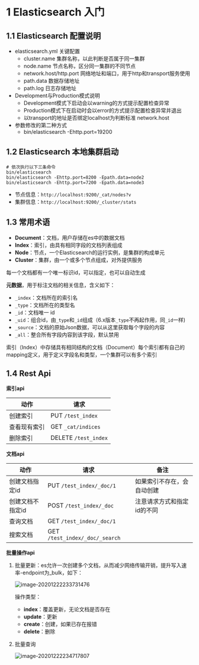 # 1 Elasticsearch 入门

## 1.1 Elasticsearch 配置说明

* elasticsearch.yml 关键配置
    * cluster.name 集群名称，以此判断是否属于同一集群
    * node.name 节点名称，区分同一集群的不同节点
    * network.host/http.port 网络地址和端口，用于http和transport服务使用
    * path.data 数据存储地址
    * path.log 日志存储地址
* Development与Production模式说明
    * Development模式下启动会以warning的方式提示配置检查异常
    * Production模式下在启动时会以error的方式提示配置检查异常并退出
    * 以transport的地址是否绑定localhost为判断标准 network.host
* 参数修改的第二种方式
    * bin/elasticsearch -Ehttp.port=19200

## 1.2 Elasticsearch 本地集群启动

```shell
# 依次执行以下三条命令
bin/elasticsearch
bin/elasticsearch -Ehttp.port=8200 -Epath.data=node2
bin/elasticsearch -Ehttp.port=7200 -Epath.data=node3
```

* 节点信息：`http://localhost:9200/_cat/nodes?v`
* 集群信息：`http://localhost:9200/_cluster/stats`

## 1.3 常用术语

* **Document**：文档，用户存储在es中的数据文档
* **Index**：索引，由具有相同字段的文档列表组成
* **Node**：节点，一个Elasticsearch的运行实例，是集群的构成单元
* **Cluster**：集群，由一个或多个节点组成，对外提供服务

每一个文档都有一个唯一标识id，可以指定，也可以自动生成

**元数据**，用于标注文档的相关信息，含义如下：

* `_index`：文档所在的索引名
* `_type`：文档所在的类型名
* `_id`：文档唯一 id
* `_uid`：组合id，由`_type`和`_id`组成（6.x版本`_type`不再起作用，同`_id`一样)
* `_source`：文档的原始Json数据，可以从这里获取每个字段的内容
* `_all`：整合所有字段内容到该字段，默认禁用

索引（Index）中存储具有相同结构的文档（Document）每个索引都有自己的mapping定义，用于定义字段名和类型，一个集群可以有多个索引

## 1.4 Rest Api

**索引api**

| 动作             | 请求                         |
| ---------------- | ---------------------------- |
| 创建索引         | PUT `/test_index`              |
| 查看现有索引     | GET `_cat/indices`              |
| 删除索引         | DELETE `/test_index`           |

**文档api**

| 动作             | 请求                         | 备注                       |
| ---------------- | ---------------------------- | -------------------------- |
| 创建文档指定id   | PUT `/test_index/_doc/1`       | 如果索引不存在，会自动创建 |
| 创建文档不指定id | POST `/test_index/_doc`        | 注意请求方式和指定id的不同 |
| 查询文档         | GET `/test_index/_doc/1`       |                            |
| 搜索文档         | GET `/test_index/_doc/_search` |                            |

**批量操作api**

1. 批量更新：es允许一次创建多个文档，从而减少网络传输开销，提升写入速率-endpoint为_bulk，如下：

   ![image-20201222233731476](https://s3.ax1x.com/2020/12/23/rs6DVP.png)

   操作类型：

    * **index**：覆盖更新，无论文档是否存在
    * **update**：更新
    * **create**：创建，如果已存在报错
    * **delete**：删除

2. 批量查询

   ![image-20201222234717807](https://s3.ax1x.com/2020/12/23/rs6rUf.png)